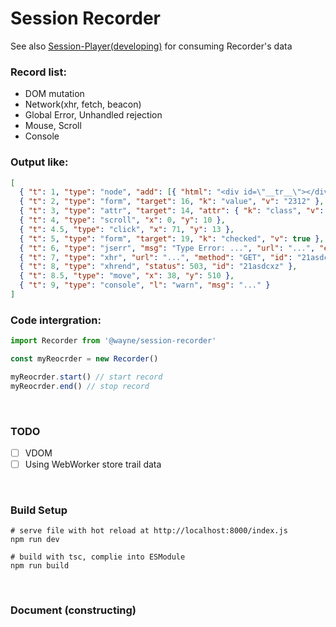 # Session Recorder

See also [Session-Player(developing)](https://github.com/waynecz/session-player) for consuming Recorder's data

### Record list:
+ DOM mutation
+ Network(xhr, fetch, beacon)
+ Global Error, Unhandled rejection
+ Mouse, Scroll
+ Console

### Output like:
```json
[
  { "t": 1, "type": "node", "add": [{ "html": "<div id=\"__tr__\"></div>" }], "target": 6 },
  { "t": 2, "type": "form", "target": 16, "k": "value", "v": "2312" },
  { "t": 3, "type": "attr", "target": 14, "attr": { "k": "class", "v": "a" } },
  { "t": 4, "type": "scroll", "x": 0, "y": 10 },
  { "t": 4.5, "type": "click", "x": 71, "y": 13 },
  { "t": 5, "type": "form", "target": 19, "k": "checked", "v": true },
  { "t": 6, "type": "jserr", "msg": "Type Error: ...", "url": "...", "err": "..." },
  { "t": 7, "type": "xhr", "url": "...", "method": "GET", "id": "21asdcxz" },
  { "t": 8, "type": "xhrend", "status": 503, "id": "21asdcxz" },
  { "t": 8.5, "type": "move", "x": 38, "y": 510 },
  { "t": 9, "type": "console", "l": "warn", "msg": "..." }
]


```

### Code intergration:
```javascript
import Recorder from '@wayne/session-recorder'

const myReocrder = new Recorder()

myReocrder.start() // start record
myReocrder.end() // stop record
```

<br>

### TODO
+ [ ] VDOM
+ [ ] Using WebWorker store trail data

<br>

### Build Setup
```shell
# serve file with hot reload at http://localhost:8000/index.js
npm run dev

# build with tsc, complie into ESModule
npm run build
```

<br>

### Document (constructing)